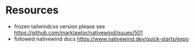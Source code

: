 # Resources
- frozen tailwindcss version please see https://github.com/marklawlor/nativewind/issues/501
- followed nativewind docs https://www.nativewind.dev/quick-starts/expo